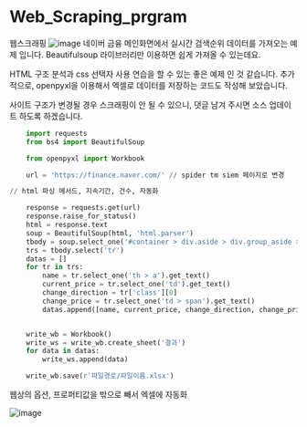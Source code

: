 # Web_Scraping_prgram
웹스크래핑 
![image](https://github.com/user-attachments/assets/75f1bcac-9601-4363-b4b7-ab67a57f3635)
네이버 금융 메인화면에서 실시간 검색순위 데이터를 가져오는 예제 입니다. Beautifulsoup 라이브러리만 이용하면 쉽게 가져올 수 있는데요.

HTML 구조 분석과 css 선택자 사용 연습을 할 수 있는 좋은 예제 인 것 같습니다. 추가적으로, openpyxl을 이용해서 엑셀로 데이터를 저장하는 코드도 작성해 보았습니다.

사이트 구조가 변경될 경우 스크래핑이 안 될 수 있으니, 댓글 남겨 주시면 소스 업데이트 하도록 하겠습니다.
```python
    import requests
    from bs4 import BeautifulSoup

    from openpyxl import Workbook

    url = 'https://finance.naver.com/' // spider tm siem 페이지로 변경

// html 파싱 메서드, 지속기간, 건수, 자동화

    response = requests.get(url)
    response.raise_for_status()
    html = response.text
    soup = BeautifulSoup(html, 'html.parser')
    tbody = soup.select_one('#container > div.aside > div.group_aside > div.aside_area.aside_popular > table > tbody')
    trs = tbody.select('tr')
    datas = []
    for tr in trs:
        name = tr.select_one('th > a').get_text()
        current_price = tr.select_one('td').get_text() 
        change_direction = tr['class'][0]
        change_price = tr.select_one('td > span').get_text()
        datas.append([name, current_price, change_direction, change_price])


    write_wb = Workbook()
    write_ws = write_wb.create_sheet('결과')
    for data in datas:
        write_ws.append(data)

    write_wb.save(r'파일경로/파일이름.xlsx')
```

웹상의 옵션, 프로퍼티값을 밖으로 빼서 엑셀에 자동화

![image](https://github.com/user-attachments/assets/ac1a7ab4-4375-4609-b464-d6748a47b8f9)
